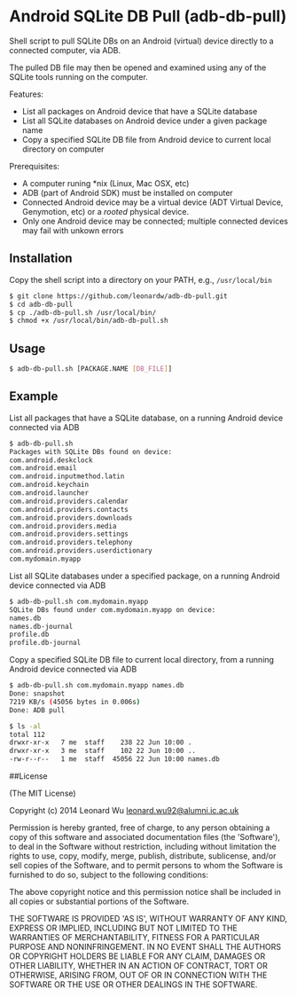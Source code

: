# Android SQLite DB Pull (adb-db-pull)

Shell script to pull SQLite DBs on an Android (virtual) device directly to a connected computer, via ADB.

The pulled DB file may then be opened and examined using any of the SQLite tools running on the computer.


Features:
* List all packages on Android device that have a SQLite database
* List all SQLite databases on Android device under a given package name
* Copy a specified SQLite DB file from Android device to current local directory on computer


Prerequisites:

* A computer runing *nix (Linux, Mac OSX, etc)
* ADB (part of Android SDK) must be installed on computer
* Connected Android device may be a virtual device (ADT Virtual Device, Genymotion, etc) or a _rooted_ physical device.
* Only one Android device may be connected; multiple connected devices may fail with unkown errors


## Installation

Copy the shell script into a directory on your PATH, e.g., `/usr/local/bin`

```sh
$ git clone https://github.com/leonardw/adb-db-pull.git
$ cd adb-db-pull
$ cp ./adb-db-pull.sh /usr/local/bin/
$ chmod +x /usr/local/bin/adb-db-pull.sh
``` 

## Usage

```sh
$ adb-db-pull.sh [PACKAGE.NAME [DB_FILE]]
```


## Example

List all packages that have a SQLite database, on a running Android device connected via ADB
```sh
$ adb-db-pull.sh
Packages with SQLite DBs found on device:
com.android.deskclock
com.android.email
com.android.inputmethod.latin
com.android.keychain
com.android.launcher
com.android.providers.calendar
com.android.providers.contacts
com.android.providers.downloads
com.android.providers.media
com.android.providers.settings
com.android.providers.telephony
com.android.providers.userdictionary
com.mydomain.myapp
```


List all SQLite databases under a specified package, on a running Android device connected via ADB
```sh
$ adb-db-pull.sh com.mydomain.myapp
SQLite DBs found under com.mydomain.myapp on device:
names.db
names.db-journal
profile.db
profile.db-journal
```


Copy a specified SQLite DB file to current local directory, from a running Android device connected via ADB
```sh
$ adb-db-pull.sh com.mydomain.myapp names.db
Done: snapshot
7219 KB/s (45056 bytes in 0.006s)
Done: ADB pull

$ ls -al
total 112
drwxr-xr-x   7 me  staff    238 22 Jun 10:00 .
drwxr-xr-x   3 me  staff    102 22 Jun 10:00 ..
-rw-r--r--   1 me  staff  45056 22 Jun 10:00 names.db
```


##License

(The MIT License)

Copyright (c) 2014 Leonard Wu <leonard.wu92@alumni.ic.ac.uk>

Permission is hereby granted, free of charge, to any person obtaining a copy of this software and associated documentation files (the 'Software'), to deal in the Software without restriction, including without limitation the rights to use, copy, modify, merge, publish, distribute, sublicense, and/or sell copies of the Software, and to permit persons to whom the Software is furnished to do so, subject to the following conditions:

The above copyright notice and this permission notice shall be included in all copies or substantial portions of the Software.

THE SOFTWARE IS PROVIDED 'AS IS', WITHOUT WARRANTY OF ANY KIND, EXPRESS OR IMPLIED, INCLUDING BUT NOT LIMITED TO THE WARRANTIES OF MERCHANTABILITY, FITNESS FOR A PARTICULAR PURPOSE AND NONINFRINGEMENT. IN NO EVENT SHALL THE AUTHORS OR COPYRIGHT HOLDERS BE LIABLE FOR ANY CLAIM, DAMAGES OR OTHER LIABILITY, WHETHER IN AN ACTION OF CONTRACT, TORT OR OTHERWISE, ARISING FROM, OUT OF OR IN CONNECTION WITH THE SOFTWARE OR THE USE OR OTHER DEALINGS IN THE SOFTWARE.
